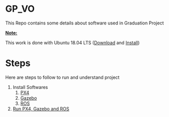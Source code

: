 # GP_VO
This Repo contains some details about software used in Graduation Project

<u>**Note:**</u>

This work is done with Ubuntu 18.04 LTS ([Download](https://releases.ubuntu.com/18.04/) and [Install](https://www.tecmint.com/install-ubuntu-alongside-with-windows-dual-boot/))

# Steps

Here are steps to follow to run and understand project

1. Install Softwares
   1. [PX4](./PX4/Install.md)
   2. [Gazebo](./Gazebo/Install.md)
   3. [ROS](./ROS/Install.md)
2. [Run PX4, Gazebo and ROS](PX4/Install.md)